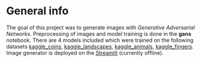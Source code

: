 # General info
The goal of this project was to generate images with *Generative Adversarial Networks*. Preprocessing of images and model training is done in the **gans** notebook. There are 4 models included which were trained on the following datasets [kaggle_coins](https://www.kaggle.com/wanderdust/coin-images), [kaggle_landscapes](https://www.kaggle.com/arnaud58/landscape-pictures), [kaggle_animals](https://www.kaggle.com/andrewmvd/animal-faces), [kaggle_fingers](https://www.kaggle.com/koryakinp/fingers). Image generator is deployed on the [Streamlit]() (currently offline).
